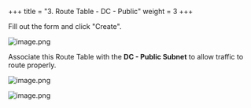 +++
title = "3. Route Table - DC - Public"
weight = 3
+++


Fill out the form and click "Create".


![image.png](/images/004-iv-setup-vpc-dc-resources/16-924397-image.png)


Associate this Route Table with the **DC - Public Subnet** to allow traffic to route properly.


![image.png](/images/004-iv-setup-vpc-dc-resources/16-134772-image.png)


![image.png](/images/004-iv-setup-vpc-dc-resources/16-630358-image.png)


